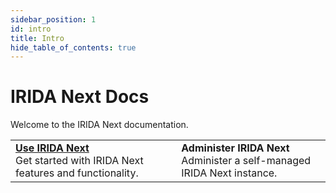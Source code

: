 ```yaml
---
sidebar_position: 1
id: intro
title: Intro
hide_table_of_contents: true
---
```


IRIDA Next Docs
===============

Welcome to the IRIDA Next documentation.

|                         |                         |
|:------------------------|:------------------------|
| [**Use IRIDA Next**](user)<br />Get started with IRIDA Next features and functionality. | **Administer IRIDA Next**<br />Administer a self-managed IRIDA Next instance. |
